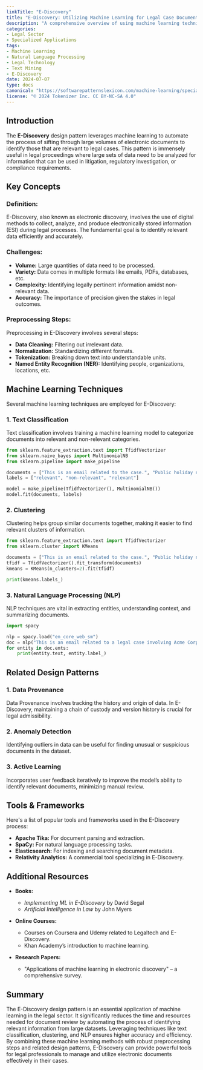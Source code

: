```yaml
---
linkTitle: "E-Discovery"
title: "E-Discovery: Utilizing Machine Learning for Legal Case Document Review"
description: "A comprehensive overview of using machine learning techniques for sifting through electronic documents to find relevant information for legal cases."
categories:
- Legal Sector
- Specialized Applications
tags:
- Machine Learning
- Natural Language Processing
- Legal Technology
- Text Mining
- E-Discovery
date: 2024-07-07
type: docs
canonical: "https://softwarepatternslexicon.com/machine-learning/specialized-applications/legal-sector/e-discovery"
license: "© 2024 Tokenizer Inc. CC BY-NC-SA 4.0"
---
```


## Introduction

The **E-Discovery** design pattern leverages machine learning to automate the process of sifting through large volumes of electronic documents to identify those that are relevant to legal cases. This pattern is immensely useful in legal proceedings where large sets of data need to be analyzed for information that can be used in litigation, regulatory investigation, or compliance requirements.

## Key Concepts

### Definition:
E-Discovery, also known as electronic discovery, involves the use of digital methods to collect, analyze, and produce electronically stored information (ESI) during legal processes. The fundamental goal is to identify relevant data efficiently and accurately.

### Challenges:
- **Volume:** Large quantities of data need to be processed.
- **Variety:** Data comes in multiple formats like emails, PDFs, databases, etc.
- **Complexity:** Identifying legally pertinent information amidst non-relevant data.
- **Accuracy:** The importance of precision given the stakes in legal outcomes.

### Preprocessing Steps:
Preprocessing in E-Discovery involves several steps:
- **Data Cleaning:** Filtering out irrelevant data.
- **Normalization:** Standardizing different formats.
- **Tokenization:** Breaking down text into understandable units.
- **Named Entity Recognition (NER):** Identifying people, organizations, locations, etc.

## Machine Learning Techniques

Several machine learning techniques are employed for E-Discovery:

### 1. Text Classification
Text classification involves training a machine learning model to categorize documents into relevant and non-relevant categories. 

```python
from sklearn.feature_extraction.text import TfidfVectorizer
from sklearn.naive_bayes import MultinomialNB
from sklearn.pipeline import make_pipeline

documents = ["This is an email related to the case.", "Public holiday notice.", "Legal document relevant to case."]
labels = ["relevant", "non-relevant", "relevant"]

model = make_pipeline(TfidfVectorizer(), MultinomialNB())
model.fit(documents, labels)
```

### 2. Clustering
Clustering helps group similar documents together, making it easier to find relevant clusters of information.

```python
from sklearn.feature_extraction.text import TfidfVectorizer
from sklearn.cluster import KMeans

documents = ["This is an email related to the case.", "Public holiday notice.", "Legal document relevant to case."]
tfidf = TfidfVectorizer().fit_transform(documents)
kmeans = KMeans(n_clusters=2).fit(tfidf)

print(kmeans.labels_)
```

### 3. Natural Language Processing (NLP)
NLP techniques are vital in extracting entities, understanding context, and summarizing documents.

```python
import spacy

nlp = spacy.load("en_core_web_sm")
doc = nlp("This is an email related to a legal case involving Acme Corp.")
for entity in doc.ents:
    print(entity.text, entity.label_)
```

## Related Design Patterns

### 1. **Data Provenance**
Data Provenance involves tracking the history and origin of data. In E-Discovery, maintaining a chain of custody and version history is crucial for legal admissibility.

### 2. **Anomaly Detection**
Identifying outliers in data can be useful for finding unusual or suspicious documents in the dataset.

### 3. **Active Learning**
Incorporates user feedback iteratively to improve the model’s ability to identify relevant documents, minimizing manual review.

## Tools & Frameworks

Here's a list of popular tools and frameworks used in the E-Discovery process:

- **Apache Tika:** For document parsing and extraction.
- **SpaCy:** For natural language processing tasks.
- **Elasticsearch:** For indexing and searching document metadata.
- **Relativity Analytics:** A commercial tool specializing in E-Discovery.

## Additional Resources

- **Books:**
  - *Implementing ML in E-Discovery* by David Segal
  - *Artificial Intelligence in Law* by John Myers

- **Online Courses:**
  - Courses on Coursera and Udemy related to Legaltech and E-Discovery.
  - Khan Academy’s introduction to machine learning.

- **Research Papers:**
  - "Applications of machine learning in electronic discovery" – a comprehensive survey.

## Summary

The E-Discovery design pattern is an essential application of machine learning in the legal sector. It significantly reduces the time and resources needed for document review by automating the process of identifying relevant information from large datasets. Leveraging techniques like text classification, clustering, and NLP ensures higher accuracy and efficiency. By combining these machine learning methods with robust preprocessing steps and related design patterns, E-Discovery can provide powerful tools for legal professionals to manage and utilize electronic documents effectively in their cases.
